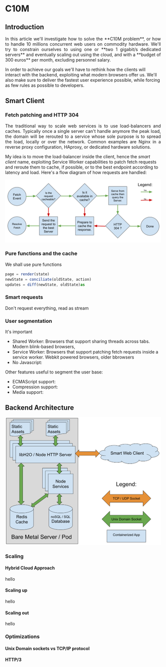 # C10M
## Introduction
<p align="justify">
In this article we'll investigate how to solve the **C10M problem**, or how to handle 10 millions concurrent web users on commodity hardware. We'll try to constrain ourselves to using one or **two 1 gigabit/s dedicated servers** and eventually scaling out using the cloud, and with a **budget of 300 euros** per month, excluding personnel salary.

In order to achieve our goals we'll have to rethink how the clients will interact with the backend, exploiting what modern browsers offer us. We'll also make sure to deliver the fastest user experience possible, while forcing as few rules as possible to developers.
</p>

## Smart Client
### Fetch patching and HTTP 304
<p align="justify">
The traditional way to scale web services is to use load-balancers and caches. Typically once a single server can't handle anymore the peak load, the domain will be rerouted to a service whose sole purpose is to spread the load, locally or over the network. Common examples are Nginx in a reverse proxy configuration, HAproxy, or dedicated hardware solutions.  

My idea is to move the load-balancer inside the client, hence the *smart client* name, exploiting Service Worker capabilities to patch fetch requests and reroute them to cache, if possible, or to the best endpoint according to latency and load. Here's a flow diagram of how requests are handled:  
 
![Flow diagram of a fetch event](https://raw.githubusercontent.com/alberto-esposito/C10M/master/assets/fetch_flow.svg)
</p> 

### Pure functions and the cache
We shall use pure functions

```js
page = render(state)
newState = conciliate(oldState, action)
updates = diff(newState, oldState)as
```

### Smart requests
Don't request everything, read as stream
### User segmentation

It's important 

 - Shared Worker:  Browsers that support sharing threads across tabs. Modern blink-based browsers, 
 - Service Worker: Browsers that support patching fetch requests inside a service worker.  Webkit powered browsers, older bbrowsers 
 - No Javascript:
 
 Other features useful to segment the user base:
 
 - ECMAScript support:
 - Compression support:
 - Media support:


## Backend Architecture
![Server Layout](https://raw.githubusercontent.com/alberto-esposito/C10M/master/assets/server.svg)
### Scaling
#### Hybrid Cloud Approach
hello
#### Scaling up
hello
#### Scaling out
hello
### Optimizations
#### Unix Domain sockets vs TCP/IP protocol
#### HTTP/3
<!--stackedit_data:
eyJoaXN0b3J5IjpbLTEyMTY2NTA5MjEsMTMxMDk5NTEzOCw1OT
QwMzk5MjQsMTQ5ODkyMTY5MCwtODQwNzk1Mjg3LDE2MjA3MTE0
NzUsLTExODc0MTE2MDEsLTMzOTgzNTMyNSwtMjExMDk3MDIxLD
kxNzA5ODEyMywtNjEyMTI1OTUsLTIxMTg1NjM2MTgsLTEyODU5
MDYwMTAsLTYzODIxNjkyNSwtMjAyMzEzNTIyLC0xMDc0NjU4Mz
U5LC00MzA3MTAwMDYsNTk2OTI0MzZdfQ==
-->
